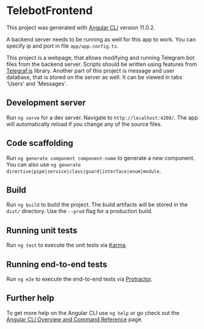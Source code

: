 # TelebotFrontend

This project was generated with [Angular CLI](https://github.com/angular/angular-cli) version 11.0.2.

A backend server needs to be running as well for this app to work.
You can specify ip and port in file `app/app.config.ts`.

This project is a webpage, that allows modifying and running Telegram bot files from the backend server. Scripts should be written using features from [Telegraf.js](https://www.npmjs.com/package/telegraf) library. Another part of this project is message and user database, that is stored on the server as well. It can be viewed in tabs 'Users' and 'Messages'. 

## Development server

Run `ng serve` for a dev server. Navigate to `http://localhost:4200/`. The app will automatically reload if you change any of the source files.

## Code scaffolding

Run `ng generate component component-name` to generate a new component. You can also use `ng generate directive|pipe|service|class|guard|interface|enum|module`.

## Build

Run `ng build` to build the project. The build artifacts will be stored in the `dist/` directory. Use the `--prod` flag for a production build.

## Running unit tests

Run `ng test` to execute the unit tests via [Karma](https://karma-runner.github.io).

## Running end-to-end tests

Run `ng e2e` to execute the end-to-end tests via [Protractor](http://www.protractortest.org/).

## Further help

To get more help on the Angular CLI use `ng help` or go check out the [Angular CLI Overview and Command Reference](https://angular.io/cli) page.
